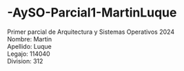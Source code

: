 # -AySO-Parcial1-MartinLuque
Primer parcial de Arquitectura y Sistemas Operativos 2024  
Nombre: Martin  
Apellido: Luque  
Legajo: 114040  
Division: 312  
